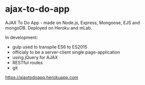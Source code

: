 # ajax-to-do-app
AJAX To Do App - made on Node.js, Express, Mongoose, EJS and mongoDB. Deployed on Heroku and mLab.

In development:
- gulp used to transpile ES6 to ES2015
- officialy to be a server-client single page-application
- using jQuery for AJAX
- RESTful routes
- git

https://ajaxtodoapp.herokuapp.com
